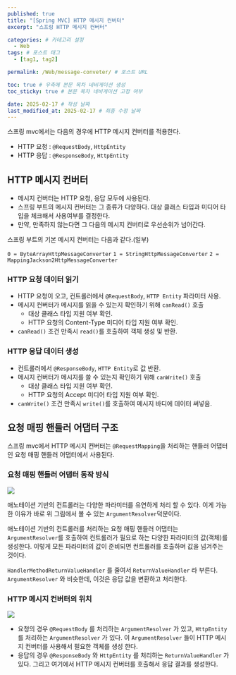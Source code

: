 ```yaml
---
published: true
title: "[Spring MVC] HTTP 메시지 컨버터"
excerpt: "스프링 HTTP 메시지 컨버터"

categories: # 카테고리 설정
  - Web
tags: # 포스트 태그
  - [tag1, tag2]

permalink: /Web/message-conveter/ # 포스트 URL

toc: true # 우측에 본문 목차 네비게이션 생성
toc_sticky: true # 본문 목차 네비게이션 고정 여부

date: 2025-02-17 # 작성 날짜
last_modified_at: 2025-02-17 # 최종 수정 날짜
---
```


스프링 mvc에서는 다음의 경우에 HTTP 메시지 컨버터를 적용한다.
- HTTP 요청 : `@RequestBody`, `HttpEntity`
- HTTP 응답 : `@ResponseBody`, `HttpEntity`

## HTTP 메시지 컨버터 

- 메시지 컨버터는 HTTP 요청, 응답 모두에 사용된다. 
- 스프링 부트의 메시지 컨버터는 그 종류가 다양하다. 대상 클래스 타입과 미디어 타입을 체크해서 사용여부를 결정한다. 
- 만약, 만족하지 않는다면 그 다음의 메시지 컨버터로 우선순위가 넘어간다.

스프링 부트의 기본 메시지 컨버터는 다음과 같다.(일부)

`0 = ByteArrayHttpMessageConverter`
`1 = StringHttpMessageConverter`
`2 = MappingJackson2HttpMessageConverter`

### HTTP 요청 데이터 읽기
- HTTP 요청이 오고, 컨트롤러에서 `@RequestBody`, `HTTP Entity` 파라미터 사용.
- 메시지 컨버터가 메시지를 읽을 수 있는지 확인하기 위해 `canRead()` 호출
	- 대상 클래스 타입 지원 여부 확인.
	- HTTP 요청의 Content-Type 미디어 타입 지원 여부 확인.
- `canRead()` 조건 만족시 `read()`를 호출하여 객체 생성 및 반환.

### HTTP 응답 데이터 생성
- 컨트롤러에서 `@ResponseBody`, `HTTP Entity`로 값 반환.
- 메시지 컨버터가 메시지를 쓸 수 있는지 확인하기 위해 `canWrite()` 호출
	- 대상 클래스 타입 지원 여부 확인.
  	- HTTP 요청의 Accept 미디어 타입 지원 여부 확인.
- `canWrite()` 조건 만족시 `write()`를 호출하여 메시지 바디에 데이터 써넣음.

## 요청 매핑 핸들러 어댑터 구조

스프링 mvc에서 HTTP 메시지 컨버터는 `@RequestMapping`을 처리하는 핸들러 어댑터인 요청 매핑 핸들러 어댑터에서 사용된다.

### 요청 매핑 핸들러 어댑터 동작 방식

![](https://velog.velcdn.com/images/gwoprk/post/506a2e8f-3887-44bf-a3da-ce11ebeb9643/image.png)

애노테이션 기반의 컨트롤러는 다양한 파라미터를 유연하게 처리 할 수 있다. 이게 가능한 이유가 바로 위 그림에서 볼 수 있는 `ArgumentResolver`덕분이다.

애노테이션 기반의 컨트롤러를 처리하는 요청 매핑 핸들러 어댑터는 `ArgumentResolver`를 호출하여 컨트롤러가 필요로 하는 다양한 파라미터의 값(객체)를 생성한다. 이렇게 모든 파라미터의 값이 준비되면 컨트롤러를 호출하며 값을 넘겨주는 것이다.

`HandlerMethodReturnValueHandler` 를 줄여서 `ReturnValueHandler` 라 부른다.
`ArgumentResolver` 와 비슷한데, 이것은 응답 값을 변환하고 처리한다.

### HTTP 메시지 컨버터의 위치

![](https://velog.velcdn.com/images/gwoprk/post/bc660ffb-c88a-4ca2-8640-7c1da21d360e/image.png)

- 요청의 경우 `@RequestBody` 를 처리하는 `ArgumentResolver` 가 있고, `HttpEntity` 를 처리하는
`ArgumentResolver` 가 있다. 이 `ArgumentResolver` 들이 HTTP 메시지 컨버터를 사용해서 필요한 객체를 생성 한다.
- 응답의 경우 `@ResponseBody` 와 `HttpEntity` 를 처리하는 `ReturnValueHandler` 가 있다. 그리고 여기에서 HTTP 메시지 컨버터를 호출해서 응답 결과를 생성한다.